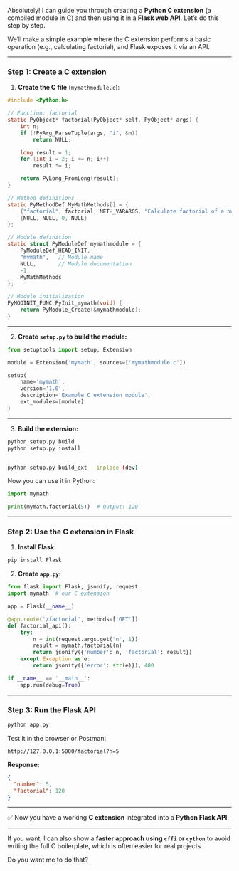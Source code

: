 Absolutely! I can guide you through creating a **Python C extension** (a compiled module in C) and then using it in a **Flask web API**. Let’s do this step by step.

We’ll make a simple example where the C extension performs a basic operation (e.g., calculating factorial), and Flask exposes it via an API.

---

### **Step 1: Create a C extension**

1. **Create the C file** (`mymathmodule.c`):

```c
#include <Python.h>

// Function: factorial
static PyObject* factorial(PyObject* self, PyObject* args) {
    int n;
    if (!PyArg_ParseTuple(args, "i", &n))
        return NULL;

    long result = 1;
    for (int i = 2; i <= n; i++)
        result *= i;

    return PyLong_FromLong(result);
}

// Method definitions
static PyMethodDef MyMathMethods[] = {
    {"factorial", factorial, METH_VARARGS, "Calculate factorial of a number"},
    {NULL, NULL, 0, NULL}
};

// Module definition
static struct PyModuleDef mymathmodule = {
    PyModuleDef_HEAD_INIT,
    "mymath",   // Module name
    NULL,       // Module documentation
    -1,
    MyMathMethods
};

// Module initialization
PyMODINIT_FUNC PyInit_mymath(void) {
    return PyModule_Create(&mymathmodule);
}
```

---

2. **Create `setup.py` to build the module:**

```python
from setuptools import setup, Extension

module = Extension('mymath', sources=['mymathmodule.c'])

setup(
    name='mymath',
    version='1.0',
    description='Example C extension module',
    ext_modules=[module]
)
```

---

3. **Build the extension:**

```bash
python setup.py build
python setup.py install


python setup.py build_ext --inplace (dev)
```

Now you can use it in Python:

```python
import mymath

print(mymath.factorial(5))  # Output: 120
```

---

### **Step 2: Use the C extension in Flask**

1. **Install Flask**:

```bash
pip install Flask
```

2. **Create `app.py`:**

```python
from flask import Flask, jsonify, request
import mymath  # our C extension

app = Flask(__name__)

@app.route('/factorial', methods=['GET'])
def factorial_api():
    try:
        n = int(request.args.get('n', 1))
        result = mymath.factorial(n)
        return jsonify({'number': n, 'factorial': result})
    except Exception as e:
        return jsonify({'error': str(e)}), 400

if __name__ == '__main__':
    app.run(debug=True)
```

---

### **Step 3: Run the Flask API**

```bash
python app.py
```

Test it in the browser or Postman:

```
http://127.0.0.1:5000/factorial?n=5
```

**Response:**

```json
{
  "number": 5,
  "factorial": 120
}
```

---

✅ Now you have a working **C extension** integrated into a **Python Flask API**.

---

If you want, I can also show a **faster approach using `cffi` or `cython`** to avoid writing the full C boilerplate, which is often easier for real projects.

Do you want me to do that?
